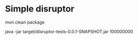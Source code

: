 # Simple disruptor

mvn clean package

java -jar target/disruptor-tests-0.0.1-SNAPSHOT.jar 100000000
